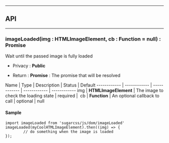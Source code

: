 


-----------------------------
## API
-----------------------------

### imageLoaded(img : HTMLImageElement, cb : Function = null) : Promise
Wait until the passed image is fully loaded

- Privacy : **Public**

- Return : **Promise** : The promise that will be resolved

Name | Type | Description | Status | Default
------------ | ------------ | ------------ | ------------ | ------------
img | **HTMLImageElement** | The image to check the loading state | required | 
cb | **Function** | An optional callback to call | optional | null


#### Sample
```language-undefined
import imageLoaded from 'sugarcss/js/dom/imageLoaded'
imageLoaded(myCoolHTMLImageElement).then((img) => {
		// do something when the image is loaded
});

```


